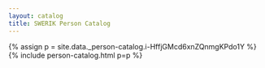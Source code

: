 ```yaml
---
layout: catalog
title: SWERIK Person Catalog
---
```

{% assign p = site.data._person-catalog.i-HffjGMcd6xnZQnmgKPdo1Y %}
{% include person-catalog.html p=p %}

